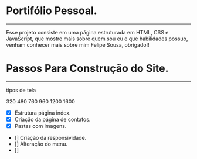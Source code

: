 # Portifólio Pessoal.

<hr>

Esse projeto consiste em uma página estruturada em HTML, CSS e JavaScript, que mostre mais sobre quem sou eu e que habilidades possuo, venham conhecer mais sobre mim Felipe Sousa, obrigado!!

# Passos Para Construção do Site.

<hr>

tipos de tela 

320
480
760
960
1200
1600

- [x] Estrutura página index.
- [x] Criação da página de contatos.
- [x] Pastas com imagens.
- [] Criação da responsividade.
- [] Alteração do menu.
- [] 